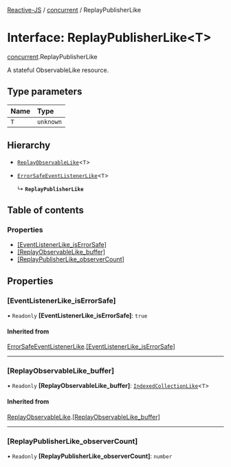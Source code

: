 [Reactive-JS](../README.md) / [concurrent](../modules/concurrent.md) / ReplayPublisherLike

# Interface: ReplayPublisherLike<T\>

[concurrent](../modules/concurrent.md).ReplayPublisherLike

A stateful ObservableLike resource.

## Type parameters

| Name | Type |
| :------ | :------ |
| `T` | `unknown` |

## Hierarchy

- [`ReplayObservableLike`](concurrent.ReplayObservableLike.md)<`T`\>

- [`ErrorSafeEventListenerLike`](events.ErrorSafeEventListenerLike.md)<`T`\>

  ↳ **`ReplayPublisherLike`**

## Table of contents

### Properties

- [[EventListenerLike\_isErrorSafe]](concurrent.ReplayPublisherLike.md#[eventlistenerlike_iserrorsafe])
- [[ReplayObservableLike\_buffer]](concurrent.ReplayPublisherLike.md#[replayobservablelike_buffer])
- [[ReplayPublisherLike\_observerCount]](concurrent.ReplayPublisherLike.md#[replaypublisherlike_observercount])

## Properties

### [EventListenerLike\_isErrorSafe]

• `Readonly` **[EventListenerLike\_isErrorSafe]**: ``true``

#### Inherited from

[ErrorSafeEventListenerLike](events.ErrorSafeEventListenerLike.md).[[EventListenerLike_isErrorSafe]](events.ErrorSafeEventListenerLike.md#[eventlistenerlike_iserrorsafe])

___

### [ReplayObservableLike\_buffer]

• `Readonly` **[ReplayObservableLike\_buffer]**: [`IndexedCollectionLike`](collections.IndexedCollectionLike.md)<`T`\>

#### Inherited from

[ReplayObservableLike](concurrent.ReplayObservableLike.md).[[ReplayObservableLike_buffer]](concurrent.ReplayObservableLike.md#[replayobservablelike_buffer])

___

### [ReplayPublisherLike\_observerCount]

• `Readonly` **[ReplayPublisherLike\_observerCount]**: `number`
